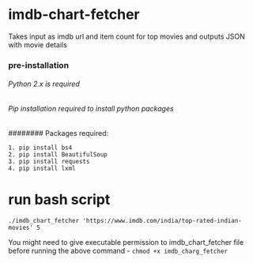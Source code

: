# imdb-chart-fetcher
Takes input as imdb url and item count for top movies and outputs JSON with movie details

### pre-installation

###### Python 2.x is required
###### Pip installation required to install python packages

######## Packages required:
```
1. pip install bs4
2. pip install BeautifulSoup
3. pip install requests
4. pip install lxml
```


# run bash script
`./imdb_chart_fetcher 'https://www.imdb.com/india/top-rated-indian-movies' 5`

You might need to give executable permission to imdb_chart_fetcher file before running the above command - `chmod +x imdb_charg_fetcher`
